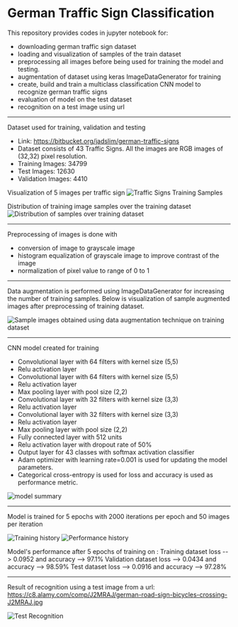 # German Traffic Sign Classification
This repository provides codes in jupyter notebook for:
- downloading german traffic sign dataset
- loading and visualization of samples of the train dataset
- preprocessing all images before being used for training the model and testing.
- augmentation of dataset using keras ImageDataGenerator for training
- create, build and train a multiclass classification CNN model to recognize german traffic signs
- evaluation of model on the test dataset
- recognition on a test image using url

--------------------------------------
Dataset used for training, validation and testing
- Link: https://bitbucket.org/jadslim/german-traffic-signs
- Dataset consists of 43 Traffic Signs. All the images are RGB images of (32,32) pixel resolution.
- Training Images: 34799
- Test Images: 12630
- Validation Images: 4410

Visualization of 5 images per traffic sign
![Traffic Signs Training Samples](images/signnames_samples.jpg)

Distribution of training image samples over the training dataset
![Distribution of samples over training dataset](images/Dist_of_sample.jpg)

--------------------------------------
Preprocessing of images is done with
- conversion of image to grayscale image
- histogram equalization of grayscale image to improve contrast of the image
- normalization of pixel value to range of 0 to 1

--------------------------------------
Data augmentation is performed using ImageDataGenerator for increasing the number of training samples. Below is visualization of sample augmented images after preprocessing of training dataset.

![Sample images obtained using data augmentation technique on training dataset](images/Preprocessed_samples.jpg)

--------------------------------------
CNN model created for training
- Convolutional layer with 64 filters with kernel size (5,5)
- Relu activation layer
- Convolutional layer with 64 filters with kernel size (5,5)
- Relu activation layer
- Max pooling layer with pool size (2,2)
- Convolutional layer with 32 filters with kernel size (3,3)
- Relu activation layer
- Convolutional layer with 32 filters with kernel size (3,3)
- Relu activation layer
- Max pooling layer with pool size (2,2)
- Fully connected layer with 512 units
- Relu activation layer with dropout rate of 50%
- Output layer for 43 classes with softmax activation classifier
- Adam optimizer with learning rate=0.001 is used for updating the model parameters.
- Categorical cross-entropy is used for loss and accuracy is used as performance metric.

![model summary](images/model_summary.png)

--------------------------------------
Model is trained for 5 epochs with 2000 iterations per epoch and 50 images per iteration

![Training history](images/training.png)
![Performance history](images/Performance_history.png)

Model's performance after 5 epochs of training on :
  Training dataset loss --> 0.0952 and accuracy --> 97.1%
Validation dataset loss --> 0.0434 and accuracy --> 98.59%
      Test dataset loss --> 0.0916 and accuracy --> 97.28%

--------------------------------------
Result of recognition using a test image from a url: https://c8.alamy.com/comp/J2MRAJ/german-road-sign-bicycles-crossing-J2MRAJ.jpg

![Test Recognition](images/url_image_recognition.png)

